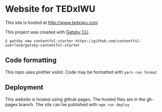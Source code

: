 # Website for TEDxIWU
This site is hosted at http://www.tedxiwu.com

This project was created with [Gatsby CLI](https://www.npmjs.com/package/gatsby-cli).

```
$ gatsby new contentful-starter https://github.com/contentful-userland/gatsby-contentful-starter
```

## Code formatting
This repo uses prettier eslint. Code may be formatted with `yarn run format`

## Deployment

This website is hosted using github pages. The hosted files are in the gh-pages branch. The site can be published with `npm run deploy`
